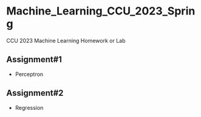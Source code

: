 # Machine_Learning_CCU_2023_Spring
CCU 2023 Machine Learning Homework or Lab

## Assignment#1
* Perceptron

## Assignment#2
* Regression
